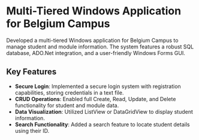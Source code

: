 # Multi-Tiered Windows Application for Belgium Campus

Developed a multi-tiered Windows application for Belgium Campus to manage student and module information. The system features a robust SQL database, ADO.Net integration, and a user-friendly Windows Forms GUI.

## Key Features

- **Secure Login**: Implemented a secure login system with registration capabilities, storing credentials in a text file.
- **CRUD Operations**: Enabled full Create, Read, Update, and Delete functionality for student and module data.
- **Data Visualization**: Utilized ListView or DataGridView to display student information.
- **Search Functionality**: Added a search feature to locate student details using their ID.
